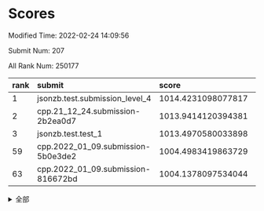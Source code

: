 # Scores

Modified Time: 2022-02-24 14:09:56

Submit Num: 207

All Rank Num: 250177

| rank |               submit               |       score        |       sigma        | pk_num |
| :--- | :--------------------------------- | :----------------- | :----------------- | :----- |
| 1    | jsonzb.test.submission_level_4     | 1014.4231098077817 | 0.8221599244447452 | 4835   |
| 2    | cpp.21_12_24.submission-2b2ea0d7   | 1013.9414120394381 | 0.8203535640854964 | 4835   |
| 3    | jsonzb.test.test_1                 | 1013.4970580033898 | 0.7996559761277214 | 4831   |
| 59   | cpp.2022_01_09.submission-5b0e3de2 | 1004.4983419863729 | 0.7047427670553829 | 4832   |
| 63   | cpp.2022_01_09.submission-816672bd | 1004.1378097534044 | 0.7171040636118963 | 4834   |


<details>
<summary>全部</summary>

| rank |                 submit                 |       score        |       sigma        | pk_num |
| :--- | :------------------------------------- | :----------------- | :----------------- | :----- |
| 1    | jsonzb.test.submission_level_4         | 1014.4231098077817 | 0.8221599244447452 | 4835   |
| 2    | cpp.21_12_24.submission-2b2ea0d7       | 1013.9414120394381 | 0.8203535640854964 | 4835   |
| 3    | jsonzb.test.test_1                     | 1013.4970580033898 | 0.7996559761277214 | 4831   |
| 4    | gobigger.level_3.submission_level_3_39 | 1011.4995285762886 | 0.7795768656340422 | 4831   |
| 5    | gobigger.level_3.submission_level_3_25 | 1011.2576644872847 | 0.7753373346732692 | 4832   |
| 6    | gobigger.level_3.submission_level_3_32 | 1011.073638109343  | 0.7690652026246136 | 4829   |
| 7    | gobigger.level_3.submission_level_3_33 | 1010.9568076128202 | 0.7554224377279154 | 4831   |
| 8    | gobigger.level_3.submission_level_3_41 | 1010.8668167107484 | 0.7775386048087598 | 4836   |
| 9    | gobigger.level_3.submission_level_3_42 | 1010.8631220555253 | 0.7662184996383514 | 4835   |
| 10   | gobigger.level_3.submission_level_3_45 | 1010.8247021231392 | 0.7527673319934863 | 4830   |
| 11   | gobigger.level_3.submission_level_3_1  | 1010.7216783239701 | 0.7636022440594471 | 4839   |
| 12   | gobigger.level_3.submission_level_3_3  | 1010.669410601531  | 0.764211737707003  | 4834   |
| 13   | gobigger.level_3.submission_level_3_30 | 1010.6235745901333 | 0.7516680276195477 | 4837   |
| 14   | gobigger.level_3.submission_level_3_7  | 1010.5983064701833 | 0.7568511856192456 | 4840   |
| 15   | gobigger.level_3.submission_level_3_36 | 1010.5289207441332 | 0.7620360174424843 | 4835   |
| 16   | gobigger.level_3.submission_level_3_20 | 1010.4689397561162 | 0.7465753165126361 | 4835   |
| 17   | gobigger.level_3.submission_level_3_15 | 1010.447383022255  | 0.7718703589924099 | 4836   |
| 18   | gobigger.level_3.submission_level_3_11 | 1010.4265640413457 | 0.7650047478037629 | 4835   |
| 19   | gobigger.level_3.submission_level_3_28 | 1010.3458845322214 | 0.7625029646515732 | 4830   |
| 20   | gobigger.level_3.submission_level_3_37 | 1010.2840557148473 | 0.7647766328551943 | 4832   |
| 21   | gobigger.level_3.submission_level_3_21 | 1010.2562853552116 | 0.754713318307672  | 4838   |
| 22   | gobigger.level_3.submission_level_3_2  | 1010.2543271421561 | 0.7631500274927214 | 4832   |
| 23   | gobigger.level_3.submission_level_3_43 | 1010.1625062420082 | 0.7478096973926868 | 4836   |
| 24   | gobigger.level_3.submission_level_3_16 | 1010.1504537327112 | 0.7618258716845858 | 4834   |
| 25   | gobigger.level_3.submission_level_3_27 | 1010.0868105550558 | 0.751272982680885  | 4840   |
| 26   | gobigger.level_3.submission_level_3_38 | 1009.9581360392854 | 0.7620953410107327 | 4831   |
| 27   | gobigger.level_3.submission_level_3_17 | 1009.8251823281007 | 0.7504858554968914 | 4837   |
| 28   | gobigger.level_3.submission_level_3_6  | 1009.825075300337  | 0.7508842016549248 | 4839   |
| 29   | gobigger.level_3.submission_level_3_26 | 1009.8233545983528 | 0.7833592493574959 | 4832   |
| 30   | gobigger.level_3.submission_level_3_46 | 1009.719951074135  | 0.7556185772868574 | 4837   |
| 31   | gobigger.level_3.submission_level_3_10 | 1009.6463142605259 | 0.7511319376898392 | 4833   |
| 32   | gobigger.level_3.submission_level_3_49 | 1009.6118072497475 | 0.7413422003501285 | 4833   |
| 33   | gobigger.level_3.submission_level_3_13 | 1009.6112121015718 | 0.7447606500828324 | 4837   |
| 34   | gobigger.level_3.submission_level_3_18 | 1009.6074164784368 | 0.7564006522982948 | 4835   |
| 35   | gobigger.level_3.submission_level_3_12 | 1009.5924439309318 | 0.7682845838151524 | 4833   |
| 36   | gobigger.level_3.submission_level_3_23 | 1009.5641573373831 | 0.7542724797669788 | 4834   |
| 37   | gobigger.level_3.submission_level_3_35 | 1009.5436575999121 | 0.7679719467927474 | 4840   |
| 38   | gobigger.level_3.submission_level_3_48 | 1009.5329164318621 | 0.7725418107757166 | 4832   |
| 39   | gobigger.level_3.submission_level_3_8  | 1009.4011450650747 | 0.7558975857841449 | 4834   |
| 40   | gobigger.level_3.submission_level_3_24 | 1009.3918396061305 | 0.7685254183039885 | 4837   |
| 41   | gobigger.level_3.submission_level_3_14 | 1009.3058222276519 | 0.7414940565793677 | 4836   |
| 42   | gobigger.level_3.submission_level_3_29 | 1009.253999414709  | 0.7485686638851616 | 4831   |
| 43   | gobigger.level_3.submission_level_3_0  | 1009.2523431134674 | 0.739068457287486  | 4830   |
| 44   | gobigger.level_3.submission_level_3_34 | 1009.2302730088333 | 0.7656742397496302 | 4834   |
| 45   | gobigger.level_3.submission_level_3_9  | 1009.2291505141683 | 0.7646860459082746 | 4830   |
| 46   | gobigger.level_3.submission_level_3_40 | 1009.1136997901921 | 0.7333353783945739 | 4837   |
| 47   | gobigger.level_3.submission_level_3_47 | 1009.0343698707172 | 0.7519919907651288 | 4836   |
| 48   | gobigger.level_3.submission_level_3_31 | 1008.942076819529  | 0.748902846222471  | 4833   |
| 49   | gobigger.level_3.submission_level_3_19 | 1008.8834445494472 | 0.7592926354957398 | 4834   |
| 50   | gobigger.level_3.submission_level_3_22 | 1008.74979134293   | 0.7505745187445861 | 4835   |
| 51   | gobigger.level_3.submission_level_3_44 | 1008.5034651389752 | 0.7205679668243855 | 4835   |
| 52   | gobigger.level_3.submission_level_3_5  | 1008.2500654448905 | 0.7367215250987078 | 4835   |
| 53   | gobigger.level_3.submission_level_3_4  | 1007.9873985943643 | 0.76047269784926   | 4833   |
| 54   | gobigger.level_1.submission_level_1_29 | 1006.0282345397329 | 0.7202293716011837 | 4831   |
| 55   | gobigger.level_1.submission_level_1_23 | 1004.8939964166505 | 0.7305769734595315 | 4835   |
| 56   | gobigger.level_1.submission_level_1_39 | 1004.7641037166633 | 0.7294990788423712 | 4831   |
| 57   | gobigger.level_1.submission_level_1_16 | 1004.6247936932647 | 0.7161424873107798 | 4835   |
| 58   | gobigger.level_1.submission_level_1_34 | 1004.576102226241  | 0.7051584179262657 | 4827   |
| 59   | cpp.2022_01_09.submission-5b0e3de2     | 1004.4983419863729 | 0.7047427670553829 | 4832   |
| 60   | gobigger.level_1.submission_level_1_18 | 1004.2464817283533 | 0.7253921438600439 | 4835   |
| 61   | gobigger.level_1.submission_level_1_27 | 1004.22397987582   | 0.715132714700734  | 4831   |
| 62   | gobigger.level_1.submission_level_1_1  | 1004.1396554860728 | 0.7255228694849699 | 4837   |
| 63   | cpp.2022_01_09.submission-816672bd     | 1004.1378097534044 | 0.7171040636118963 | 4834   |
| 64   | gobigger.level_1.submission_level_1_26 | 1004.09734472347   | 0.7213067258738072 | 4837   |
| 65   | gobigger.level_1.submission_level_1_11 | 1004.0687192653036 | 0.7328345506218283 | 4833   |
| 66   | gobigger.level_1.submission_level_1_14 | 1004.0254801149853 | 0.7149458543491232 | 4835   |
| 67   | gobigger.level_1.submission_level_1_28 | 1004.0202048381237 | 0.7256087356680148 | 4835   |
| 68   | gobigger.level_1.submission_level_1_12 | 1003.9764021640638 | 0.7185858744198386 | 4840   |
| 69   | gobigger.level_1.submission_level_1_17 | 1003.9436241402377 | 0.7175958499299692 | 4833   |
| 70   | gobigger.level_1.submission_level_1_2  | 1003.9050094161389 | 0.7231370436099402 | 4838   |
| 71   | gobigger.level_1.submission_level_1_0  | 1003.9049031864078 | 0.7086408043250886 | 4832   |
| 72   | gobigger.level_1.submission_level_1_44 | 1003.7602268062184 | 0.7367538016623899 | 4836   |
| 73   | gobigger.level_1.submission_level_1_13 | 1003.7095799593343 | 0.7292174971470498 | 4834   |
| 74   | gobigger.level_1.submission_level_1_35 | 1003.6755489094678 | 0.713324270076941  | 4835   |
| 75   | gobigger.level_1.submission_level_1_46 | 1003.651608540106  | 0.7204536928985824 | 4836   |
| 76   | gobigger.level_1.submission_level_1_48 | 1003.6353937978051 | 0.7217009023360597 | 4835   |
| 77   | gobigger.level_1.submission_level_1_4  | 1003.6145157463811 | 0.7125763048375529 | 4830   |
| 78   | gobigger.level_1.submission_level_1_31 | 1003.606401369743  | 0.7214430433150205 | 4829   |
| 79   | gobigger.level_1.submission_level_1_6  | 1003.5104021166458 | 0.7045913225511582 | 4834   |
| 80   | gobigger.level_1.submission_level_1_10 | 1003.321011056193  | 0.7061696048665856 | 4835   |
| 81   | gobigger.level_1.submission_level_1_36 | 1003.2649455851332 | 0.7056667903061858 | 4836   |
| 82   | gobigger.level_1.submission_level_1_49 | 1003.2327429605617 | 0.7204342181633251 | 4840   |
| 83   | gobigger.level_1.submission_level_1_3  | 1003.1099026825302 | 0.7107863778459564 | 4837   |
| 84   | gobigger.level_1.submission_level_1_8  | 1003.0286672204838 | 0.7095388779274353 | 4833   |
| 85   | gobigger.level_1.submission_level_1_42 | 1002.9396678366209 | 0.722276510816058  | 4840   |
| 86   | gobigger.level_1.submission_level_1_15 | 1002.9168133007317 | 0.7059348970059283 | 4831   |
| 87   | gobigger.level_1.submission_level_1_32 | 1002.9107009437505 | 0.7174523525659233 | 4830   |
| 88   | gobigger.level_1.submission_level_1_7  | 1002.8668177049144 | 0.6996223892116884 | 4832   |
| 89   | gobigger.level_1.submission_level_1_47 | 1002.8077854693651 | 0.713161239206281  | 4834   |
| 90   | gobigger.level_1.submission_level_1_45 | 1002.6711339617998 | 0.7179442285753627 | 4837   |
| 91   | gobigger.level_1.submission_level_1_41 | 1002.6576437457957 | 0.7116573372997758 | 4837   |
| 92   | gobigger.level_1.submission_level_1_25 | 1002.6198643375566 | 0.712214536553847  | 4834   |
| 93   | gobigger.level_1.submission_level_1_33 | 1002.4702044003074 | 0.7227042024198894 | 4827   |
| 94   | gobigger.level_1.submission_level_1_21 | 1002.4665829116325 | 0.7229227398835386 | 4834   |
| 95   | gobigger.level_1.submission_level_1_22 | 1002.4360883254869 | 0.70983032097642   | 4835   |
| 96   | gobigger.level_1.submission_level_1_40 | 1002.3768907728157 | 0.7079875096544362 | 4829   |
| 97   | gobigger.level_1.submission_level_1_38 | 1002.3533015028222 | 0.7074275517228008 | 4834   |
| 98   | gobigger.level_1.submission_level_1_43 | 1002.2755478943686 | 0.7182343215897732 | 4834   |
| 99   | gobigger.level_1.submission_level_1_24 | 1002.1712908412591 | 0.7091703264958619 | 4838   |
| 100  | gobigger.level_1.submission_level_1_19 | 1002.1588258091814 | 0.7094494819324949 | 4836   |
| 101  | gobigger.level_1.submission_level_1_5  | 1001.9281223803431 | 0.7117164127122867 | 4832   |
| 102  | gobigger.level_1.submission_level_1_30 | 1001.8102511890925 | 0.7137628685001421 | 4837   |
| 103  | gobigger.level_1.submission_level_1_37 | 1001.7075820144224 | 0.7155269676596605 | 4832   |
| 104  | gobigger.level_1.submission_level_1_20 | 1001.7035300663158 | 0.7224914354189514 | 4837   |
| 105  | gobigger.level_1.submission_level_1_9  | 1000.9831922258313 | 0.7098910935000987 | 4833   |
| 106  | gobigger.random.submission_random_3    | 997.5578987001444  | 0.7057265822317842 | 4833   |
| 107  | gobigger.random.submission_random_39   | 997.3368144921399  | 0.7215179679527413 | 4833   |
| 108  | gobigger.random.submission_random_6    | 997.2395274909607  | 0.7067103337111843 | 4834   |
| 109  | gobigger.random.submission_random_0    | 996.9235198710857  | 0.7030127038687289 | 4837   |
| 110  | gobigger.random.submission_random_42   | 996.8678099270014  | 0.7050537141260452 | 4838   |
| 111  | gobigger.random.submission_random_36   | 996.8198084095754  | 0.7077143939809927 | 4837   |
| 112  | gobigger.random.submission_random_12   | 996.709721889905   | 0.701502311393196  | 4834   |
| 113  | gobigger.random.submission_random_41   | 996.7061998814438  | 0.711992922662629  | 4832   |
| 114  | gobigger.random.submission_random_43   | 996.7052606840053  | 0.6943537778937493 | 4831   |
| 115  | gobigger.random.submission_random_24   | 996.6061724629106  | 0.7003547845999487 | 4835   |
| 116  | gobigger.random.submission_random_25   | 996.5331245000652  | 0.7157597317183132 | 4833   |
| 117  | gobigger.random.submission_random_44   | 996.4428362060564  | 0.7074411548870456 | 4836   |
| 118  | gobigger.random.submission_random_5    | 996.4092580141706  | 0.7051707455999603 | 4831   |
| 119  | gobigger.random.submission_random_9    | 996.4039976019444  | 0.7005131151987182 | 4836   |
| 120  | gobigger.random.submission_random_40   | 996.3401939219906  | 0.6961046879630632 | 4837   |
| 121  | gobigger.random.submission_random_18   | 996.3341012090914  | 0.698952008723317  | 4837   |
| 122  | gobigger.random.submission_random_30   | 996.2630468587195  | 0.7152197600672633 | 4835   |
| 123  | gobigger.random.submission_random_1    | 996.2492867960339  | 0.7099861691442891 | 4836   |
| 124  | gobigger.random.submission_random_37   | 996.1934188660048  | 0.7059909428813455 | 4832   |
| 125  | gobigger.random.submission_random_20   | 996.1722522026752  | 0.6962108284700118 | 4834   |
| 126  | gobigger.random.submission_random_27   | 996.1662781386889  | 0.7059605114821108 | 4833   |
| 127  | gobigger.random.submission_random_19   | 996.1139061467989  | 0.7169358248527086 | 4829   |
| 128  | gobigger.random.submission_random_35   | 996.1098199737755  | 0.7025092755812576 | 4835   |
| 129  | gobigger.random.submission_random_33   | 995.995972009641   | 0.7126448100488506 | 4830   |
| 130  | gobigger.random.submission_random_17   | 995.9876853452104  | 0.7136933772039394 | 4832   |
| 131  | gobigger.random.submission_random_48   | 995.9624362231372  | 0.7233527063530525 | 4839   |
| 132  | gobigger.random.submission_random_16   | 995.8562007980283  | 0.7129647008588067 | 4832   |
| 133  | gobigger.random.submission_random_26   | 995.8512611193171  | 0.7112689798541236 | 4834   |
| 134  | gobigger.random.submission_random_14   | 995.8098629810963  | 0.7039324835489655 | 4840   |
| 135  | gobigger.random.submission_random_7    | 995.8060350062528  | 0.7132324201183665 | 4838   |
| 136  | gobigger.random.submission_random_49   | 995.8043130173772  | 0.7010910850087188 | 4831   |
| 137  | gobigger.random.submission_random_21   | 995.7763958989942  | 0.720414060625871  | 4834   |
| 138  | gobigger.random.submission_random_22   | 995.7530126492227  | 0.7265273354754501 | 4832   |
| 139  | gobigger.random.submission_random_15   | 995.7401138057058  | 0.699683546371715  | 4834   |
| 140  | gobigger.random.submission_random_4    | 995.7231872617034  | 0.7124588764722268 | 4838   |
| 141  | gobigger.random.submission_random_13   | 995.7038589949395  | 0.7071814100237024 | 4834   |
| 142  | gobigger.random.submission_random_10   | 995.6659680968588  | 0.7018735483699181 | 4831   |
| 143  | gobigger.random.submission_random_32   | 995.5118581818309  | 0.703872890531865  | 4833   |
| 144  | gobigger.random.submission_random_28   | 995.4295766592911  | 0.7213218502032718 | 4834   |
| 145  | gobigger.random.submission_random_38   | 995.361730222921   | 0.7136314066305359 | 4834   |
| 146  | gobigger.random.submission_random_2    | 995.3541128149872  | 0.7146400429934067 | 4838   |
| 147  | gobigger.random.submission_random_45   | 995.3268371437224  | 0.7117151807344023 | 4833   |
| 148  | gobigger.random.submission_random_23   | 995.1771726172142  | 0.7095968738078274 | 4834   |
| 149  | gobigger.random.submission_random_29   | 995.1124703125948  | 0.7156796860634842 | 4834   |
| 150  | gobigger.random.submission_random_46   | 995.0715545400141  | 0.7257603196804996 | 4838   |
| 151  | gobigger.level_2.submission_level_2_39 | 994.9480607474331  | 0.7321594676260825 | 4836   |
| 152  | gobigger.random.submission_random_8    | 994.8154315621715  | 0.7212478200100122 | 4836   |
| 153  | gobigger.random.submission_random_47   | 994.7692167734008  | 0.7143290689502612 | 4836   |
| 154  | gobigger.random.submission_random_11   | 994.7458573517654  | 0.7405757062297105 | 4838   |
| 155  | gobigger.level_2.submission_level_2_4  | 994.6148641899865  | 0.7331967688816308 | 4835   |
| 156  | gobigger.random.submission_random_34   | 994.5195370682297  | 0.7033635073262552 | 4830   |
| 157  | gobigger.random.submission_random_31   | 994.4387659078861  | 0.71553294350692   | 4834   |
| 158  | gobigger.level_2.submission_level_2_19 | 993.852503514792   | 0.7274885913603036 | 4833   |
| 159  | gobigger.level_2.submission_level_2_22 | 993.3605001867044  | 0.7201864262768553 | 4830   |
| 160  | gobigger.level_2.submission_level_2_48 | 993.353540114204   | 0.7317935252794352 | 4833   |
| 161  | gobigger.level_2.submission_level_2_47 | 993.2507217394744  | 0.7444189312758885 | 4831   |
| 162  | gobigger.level_2.submission_level_2_21 | 993.2248056771764  | 0.7332243206797845 | 4842   |
| 163  | gobigger.level_2.submission_level_2_30 | 992.9279737685553  | 0.746669549864871  | 4839   |
| 164  | gobigger.level_2.submission_level_2_36 | 992.9016649395577  | 0.7626213827328254 | 4832   |
| 165  | gobigger.level_2.submission_level_2_23 | 992.8780609065684  | 0.7449953543342533 | 4830   |
| 166  | gobigger.level_2.submission_level_2_9  | 992.8333605967651  | 0.7423960111102367 | 4834   |
| 167  | gobigger.level_2.submission_level_2_12 | 992.7250314930067  | 0.7296435352928923 | 4837   |
| 168  | gobigger.level_2.submission_level_2_16 | 992.6602974447071  | 0.7399115324801688 | 4835   |
| 169  | gobigger.level_2.submission_level_2_7  | 992.6525465334805  | 0.7435243309376387 | 4834   |
| 170  | gobigger.level_2.submission_level_2_41 | 992.5970875919693  | 0.7444472690794033 | 4840   |
| 171  | gobigger.level_2.submission_level_2_29 | 992.586199533048   | 0.7434776561332782 | 4834   |
| 172  | gobigger.level_2.submission_level_2_6  | 992.5589462214141  | 0.7498871226240068 | 4837   |
| 173  | gobigger.level_2.submission_level_2_24 | 992.5039205805099  | 0.7361334862436231 | 4838   |
| 174  | gobigger.level_2.submission_level_2_14 | 992.4994445180582  | 0.7381953265091201 | 4829   |
| 175  | gobigger.level_2.submission_level_2_31 | 992.464341386627   | 0.7439016604610217 | 4836   |
| 176  | gobigger.level_2.submission_level_2_32 | 992.3899729371506  | 0.7419657478659094 | 4834   |
| 177  | gobigger.level_2.submission_level_2_49 | 992.3818648485956  | 0.7483158724266118 | 4835   |
| 178  | gobigger.level_2.submission_level_2_2  | 992.2349167955454  | 0.7431100619732043 | 4836   |
| 179  | gobigger.level_2.submission_level_2_5  | 992.2339366489449  | 0.7404460739500979 | 4835   |
| 180  | gobigger.level_2.submission_level_2_8  | 992.1188961123426  | 0.7488884271952823 | 4836   |
| 181  | gobigger.level_2.submission_level_2_10 | 992.086626467157   | 0.7454918533747754 | 4836   |
| 182  | gobigger.level_2.submission_level_2_25 | 992.0381610186329  | 0.7479417906758209 | 4832   |
| 183  | gobigger.level_2.submission_level_2_33 | 991.9781751368392  | 0.7278162399063461 | 4832   |
| 184  | gobigger.level_2.submission_level_2_15 | 991.9750368648386  | 0.7463747249481761 | 4831   |
| 185  | gobigger.level_2.submission_level_2_35 | 991.8899098309962  | 0.7368557349311222 | 4834   |
| 186  | gobigger.level_2.submission_level_2_13 | 991.7999187377542  | 0.7529741827297413 | 4831   |
| 187  | gobigger.level_2.submission_level_2_44 | 991.7408317137376  | 0.7337647502026563 | 4831   |
| 188  | gobigger.level_2.submission_level_2_34 | 991.7401218543355  | 0.7401170752619002 | 4835   |
| 189  | gobigger.level_2.submission_level_2_17 | 991.7231333900241  | 0.7485281330937025 | 4833   |
| 190  | gobigger.level_2.submission_level_2_40 | 991.7159498571224  | 0.7631508587748836 | 4832   |
| 191  | gobigger.level_2.submission_level_2_18 | 991.6604952791284  | 0.7636933280709386 | 4838   |
| 192  | gobigger.level_2.submission_level_2_26 | 991.6263992896513  | 0.745799755035752  | 4828   |
| 193  | gobigger.level_2.submission_level_2_42 | 991.6002253802124  | 0.7373291540797473 | 4837   |
| 194  | gobigger.level_2.submission_level_2_28 | 991.3561505520884  | 0.751077766453635  | 4837   |
| 195  | gobigger.level_2.submission_level_2_1  | 991.2197354798911  | 0.7454127852114111 | 4840   |
| 196  | gobigger.level_2.submission_level_2_3  | 991.1239759608812  | 0.7557975035679056 | 4832   |
| 197  | gobigger.level_2.submission_level_2_27 | 991.030362116466   | 0.749815941402979  | 4831   |
| 198  | gobigger.level_2.submission_level_2_11 | 991.0063705588094  | 0.7604882184723848 | 4834   |
| 199  | gobigger.level_2.submission_level_2_46 | 990.9976832493305  | 0.7381422930316927 | 4837   |
| 200  | gobigger.level_2.submission_level_2_20 | 990.9307002691737  | 0.7743791683118664 | 4835   |
| 201  | gobigger.level_2.submission_level_2_37 | 990.7581161148113  | 0.7582495646251644 | 4836   |
| 202  | gobigger.level_2.submission_level_2_45 | 990.7331803021995  | 0.7824354809885589 | 4833   |
| 203  | gobigger.level_2.submission_level_2_43 | 990.6479350510889  | 0.7884286650213347 | 4832   |
| 204  | gobigger.level_2.submission_level_2_0  | 990.4348434291184  | 0.7536833839659753 | 4838   |
| 205  | gobigger.level_2.submission_level_2_38 | 989.7063834973252  | 0.7989111873123824 | 4835   |
| 206  | gobigger.none.submission_none_1        | 977.7223373354961  | 1.3624761648690211 | 4839   |
| 207  | gobigger.none.submission_none_0        | 976.2065005384976  | 1.4602289439955378 | 4837   |

</details>